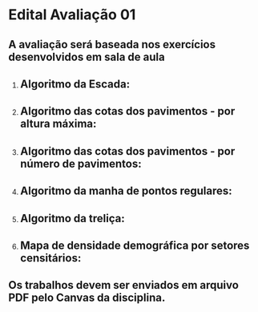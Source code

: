 # Edital Avaliação 01


## A avaliação será baseada nos exercícios desenvolvidos em sala de aula

1. Algoritmo da Escada:
    - 
   
1. Algoritmo das cotas dos pavimentos - por altura máxima:
    - 

1. Algoritmo das cotas dos pavimentos - por número de pavimentos:
    - 

1. Algoritmo da manha de pontos regulares:
    -

1. Algoritmo da treliça:
    - 

1. Mapa de densidade demográfica por setores censitários:
    - 



## Os trabalhos devem ser enviados em arquivo PDF pelo Canvas da disciplina.
